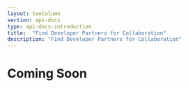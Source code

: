 ```yaml
---
layout: twoColumn
section: api-docs
type: api-docs-introduction
title:  "Find Developer Partners for Collaboration"
description: "Find Developer Partners for Collaboration"
---
```


# Coming Soon
